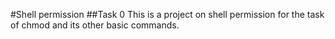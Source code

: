 #Shell permission
##Task 0
This is a project on shell permission for the task of chmod and its other basic commands.
